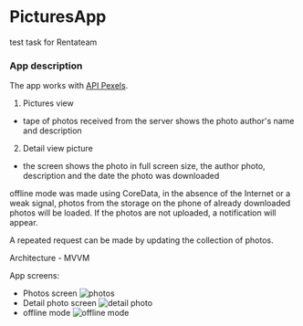 # PicturesApp
test task for Rentateam

### App description

The app works with [API Pexels](https://www.pexels.com/ru-ru/api/).

1. Pictures view
 - tape of photos received from the server shows the photo author's name and description 

2. Detail view picture
 - the screen shows the photo in full screen size, the author photo, description and the date the photo was downloaded

offline mode was made using CoreData, in the absence of the Internet or a weak signal, photos from the storage on the phone of already downloaded photos will be loaded. If the photos are not uploaded, a notification will appear.

A repeated request can be made by updating the collection of photos.

Architecture - MVVM 

App screens:

 - Photos screen
![photos](screenshots/photosScreen.gif)
 - Detail photo screen
![detail photo](screenshots/detailPhotoScreen.gif)
 - offline mode
![offline mode](screenshots/offlineMode.gif)
